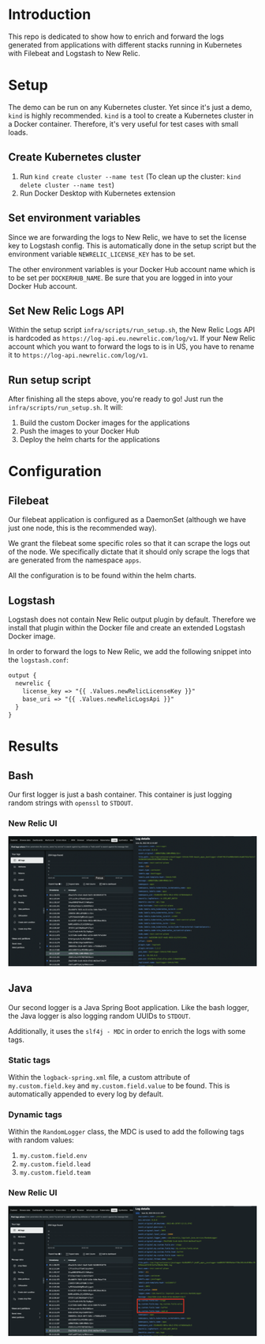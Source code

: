 # Introduction

This repo is dedicated to show how to enrich and forward the logs generated from applications with different stacks running in Kubernetes with Filebeat and Logstash to New Relic.

# Setup

The demo can be run on any Kubernetes cluster. Yet since it's just a demo, `kind` is highly recommended. `kind` is a tool to create a Kubernetes cluster in a Docker container. Therefore, it's very useful for test cases with small loads.

## Create Kubernetes cluster

1. Run `kind create cluster --name test` (To clean up the cluster: `kind delete cluster --name test`)
2. Run Docker Desktop with Kubernetes extension

## Set environment variables

Since we are forwarding the logs to New Relic, we have to set the license key to Logstash config. This is automatically done in the setup script but the environment variable `NEWRELIC_LICENSE_KEY` has to be set.

The other environment variables is your Docker Hub account name which is to be set per `DOCKERHUB_NAME`. Be sure that you are logged in into your Docker Hub account.

## Set New Relic Logs API

Within the setup script `infra/scripts/run_setup.sh`, the New Relic Logs API is hardcoded as `https://log-api.eu.newrelic.com/log/v1`. If your New Relic account which you want to forward the logs to is in US, you have to rename it to `https://log-api.newrelic.com/log/v1`.

## Run setup script

After finishing all the steps above, you're ready to go! Just run the `infra/scripts/run_setup.sh`. It will:
1. Build the custom Docker images for the applications
2. Push the images to your Docker Hub
3. Deploy the helm charts for the applications

# Configuration

## Filebeat

Our filebeat application is configured as a DaemonSet (although we have just one node, this is the recommended way).

We grant the filebeat some specific roles so that it can scrape the logs out of the node. We specifically dictate that it should only scrape the logs that are generated from the namespace `apps`.

All the configuration is to be found within the helm charts.

## Logstash

Logstash does not contain New Relic output plugin by default. Therefore we install that plugin within the Docker file and create an extended Logstash Docker image.

In order to forward the logs to New Relic, we add the following snippet into the `logstash.conf`:
```
output {
  newrelic {
    license_key => "{{ .Values.newRelicLicenseKey }}"
    base_uri => "{{ .Values.newRelicLogsApi }}"
  }
}
```

# Results

## Bash

Our first logger is just a bash container. This container is just logging random strings with `openssl` to `STDOUT`.

### New Relic UI
![New Relic UI - Bash Logs](./docs/bashlogger_nr1_ui.png)

## Java

Our second logger is a Java Spring Boot application. Like the bash logger, the Java logger is also logging random UUIDs to `STDOUT`.

Additionally, it uses the `slf4j - MDC` in order to enrich the logs with some tags.

### Static tags

Within the `logback-spring.xml` file, a custom attribute of `my.custom.field.key` and `my.custom.field.value` to be found. This is automatically appended to every log by default.

### Dynamic tags

Within the `RandomLogger` class, the MDC is used to add the following tags with random values:
1. `my.custom.field.env`
2. `my.custom.field.lead`
3. `my.custom.field.team`

### New Relic UI
![New Relic UI - Java Logs](./docs/javalogger_nr1_ui.png)
